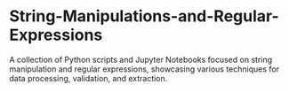 # String-Manipulations-and-Regular-Expressions
A collection of Python scripts and Jupyter Notebooks focused on string manipulation and regular expressions, showcasing various techniques for data processing, validation, and extraction.
